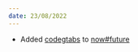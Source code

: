 ```yaml
---
date: 23/08/2022
---
```


- Added <a href="now#codename--codegtabs">codegtabs</a> to <a href="now#future">now#future</a>
